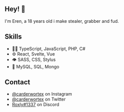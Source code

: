<!---
<h1 align="center">
  <img src="" alt="Marton Lederer" />
</h1>
--->

## Hey! 👋
I'm Eren, a 18 years old i make stealer, grabber and fud.

## Skills
- 👨‍💻 TypeScript, JavaScript, PHP, C#
- ⚙️ React, Svelte, Vue
- 👁️ SASS, CSS, Stylus
- 💽 MySQL, SQL, Mongo

## Contact
- [@carderwortex](https://www.instagram.com/carderwortex/) on Instagram
- [@carderwortex](https://twitter.com/Carderwortex) on Twitter
- [Roxly#1337](./) on Discord
<!---
Erwortex/Erwortex is a ✨ special ✨ repository because its `README.md` (this file) appears on your GitHub profile.
You can click the Preview link to take a look at your changes.
--->
